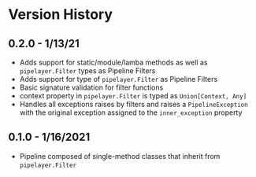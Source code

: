 # Version History

## 0.2.0 - 1/13/21
* Adds support for static/module/lamba methods as well as `pipelayer.Filter` types as Pipeline Filters
* Adds support for type of `pipelayer.Filter` as Pipeline Filters
* Basic signature validation for filter functions
* context property in `pipelayer.Filter` is typed as `Union[Context, Any]`
* Handles all exceptions raises by filters and raises a `PipelineException` with the original exception assigned to the `inner_exception` property

## 0.1.0 - 1/16/2021
* Pipeline composed of single-method classes that inherit from `pipelayer.Filter`
